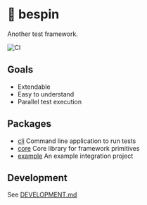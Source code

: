 # 🌌 bespin

Another test framework.

![CI](https://github.com/testingrequired/bespin/workflows/CI/badge.svg)

## Goals

- Extendable
- Easy to understand
- Parallel test execution

## Packages

- [cli](./packages/cli) Command line application to run tests
- [core](./packages/core) Core library for framework primitives
- [example](./packages/example) An example integration project

## Development

See [DEVELOPMENT.md](./DEVELOPMENT.md)
